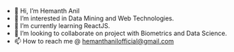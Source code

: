 - 👋 Hi, I’m Hemanth Anil
- 👀 I’m interested in Data Mining and Web Technologies.
- 🌱 I’m currently learning ReactJS.
- 💞️ I’m looking to collaborate on project with Biometrics and Data Science.
- 📫 How to reach me @ hemanthanilofficial@gmail.com

<!---
mranna/mranna is a ✨ special ✨ repository because its `README.md` (this file) appears on your GitHub profile.
You can click the Preview link to take a look at your changes.
--->
